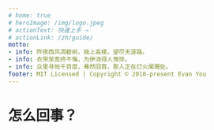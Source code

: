 ```yaml
---
# home: true
# heroImage: /img/logo.jpeg
# actionText: 快速上手 →
# actionLink: /zh/guide/
motto:
- info: 昨夜西风凋碧树，独上高楼，望尽天涯路。
- info: 衣带渐宽终不悔，为伊消得人憔悴。
- info: 众里寻他千百度，蓦然回首，那人正在灯火阑珊处。
footer: MIT Licensed | Copyright © 2018-present Evan You
---
```

# 怎么回事？

